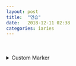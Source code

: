 ```yaml
---
layout: post
title:  "연습"
date:   2018-12-11 02:38
categories: iaries
---
```

<br>
<br>
      
      
  <details id="custom-marker">
  <summary>Custom Marker</summary>
  <p>Here be some content... yarr!</p>
  </details>




